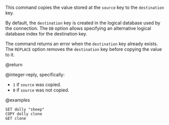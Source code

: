 This command copies the value stored at the `source` key to the `destination`
key.

By default, the `destination` key is created in the logical database used by the
connection. The `DB` option allows specifying an alternative logical database
index for the destination key.

The command returns an error when the `destination` key already exists. The
`REPLACE` option removes the `destination` key before copying the value to it.

@return

@integer-reply, specifically:

* `1` if `source` was copied.
* `0` if `source` was not copied.

@examples

```
SET dolly "sheep"
COPY dolly clone
GET clone
```